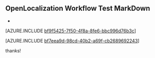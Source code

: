 ## OpenLocalization Workflow Test MarkDown
* 

[AZURE.INCLUDE [bf9f5425-7f50-4f8a-8fe6-bbc996d76b3c](calleeMd1.md)]



[AZURE.INCLUDE [bf7eea9d-98cd-40b2-a69f-cb2689692243](calleeMd2.md)]

 
thanks!